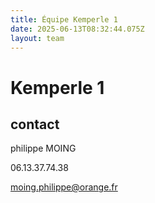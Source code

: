 ```yaml
---
title: Équipe Kemperle 1
date: 2025-06-13T08:32:44.075Z
layout: team
---
```


# Kemperle 1



## contact 

philippe MOING

06.13.37.74.38 

moing.philippe@orange.fr

